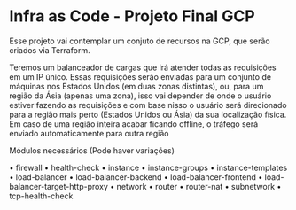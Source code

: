 # Infra as Code - Projeto Final GCP

Esse projeto vai contemplar um conjuto de recursos na GCP, que serão criados via Terraform. 

Teremos um balanceador de cargas que irá atender todas as requisições em um IP único. Essas requisições serão enviadas para um conjunto de máquinas nos Estados Unidos (em duas
zonas distintas), ou, para um região da Ásia (apenas uma zona), isso vai depender de onde o usuário estiver fazendo as requisições e com base nisso o usuário será direcionado para a região mais perto (Estados Unidos ou Ásia) da sua localização física. Em caso de uma região inteira acabar ficando offline, o tráfego será enviado automaticamente para outra região


Módulos necessários (Pode haver variações)

• firewall
• health-check
• instance
• instance-groups
• instance-templates
• load-balancer
• load-balancer-backend
• load-balancer-frontend
• load-balancer-target-http-proxy
• network
• router
• router-nat
• subnetwork
• tcp-health-check
